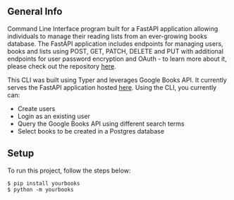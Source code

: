 ## General Info

Command Line Interface program built for a FastAPI application allowing individuals to manage their reading lists from an ever-growing books database. The FastAPI application includes endpoints for managing users, books and lists using POST, GET, PATCH, DELETE and PUT with additional endpoints for user password encryption and OAuth - to learn more about it, please check out the repository [here](https://github.com/BenGriffith/book-api).

This CLI was built using Typer and leverages Google Books API. It currently serves the FastAPI application hosted [here](https://yourbooks.bengriffith.dev/docs). Using the CLI, you currently can:

- Create users
- Login as an existing user
- Query the Google Books API using different search terms
- Select books to be created in a Postgres database

## Setup

To run this project, follow the steps below:
```
$ pip install yourbooks
$ python -m yourbooks
```